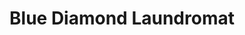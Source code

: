 ---
title: "Blue Diamond Laundromat"
url: /sterling-heights/blue-diamond-laundromat/
shop: laundry
---